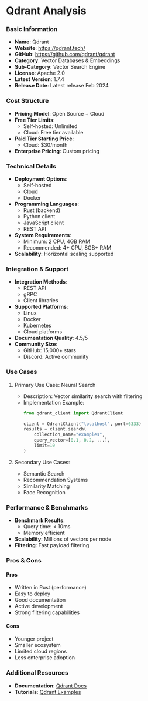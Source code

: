 # Qdrant Analysis

### Basic Information
- **Name**: Qdrant
- **Website**: https://qdrant.tech/
- **GitHub**: https://github.com/qdrant/qdrant
- **Category**: Vector Databases & Embeddings
- **Sub-Category**: Vector Search Engine
- **License**: Apache 2.0
- **Latest Version**: 1.7.4
- **Release Date**: Latest release Feb 2024

### Cost Structure
- **Pricing Model**: Open Source + Cloud
- **Free Tier Limits**:
  - Self-hosted: Unlimited
  - Cloud: Free tier available
- **Paid Tier Starting Price**:
  - Cloud: $30/month
- **Enterprise Pricing**: Custom pricing

### Technical Details
- **Deployment Options**:
  - Self-hosted
  - Cloud
  - Docker
- **Programming Languages**:
  - Rust (backend)
  - Python client
  - JavaScript client
  - REST API
- **System Requirements**:
  - Minimum: 2 CPU, 4GB RAM
  - Recommended: 4+ CPU, 8GB+ RAM
- **Scalability**: Horizontal scaling supported

### Integration & Support
- **Integration Methods**:
  - REST API
  - gRPC
  - Client libraries
- **Supported Platforms**:
  - Linux
  - Docker
  - Kubernetes
  - Cloud platforms
- **Documentation Quality**: 4.5/5
- **Community Size**:
  - GitHub: 15,000+ stars
  - Discord: Active community

### Use Cases
1. Primary Use Case: Neural Search
   - Description: Vector similarity search with filtering
   - Implementation Example:
     ```python
     from qdrant_client import QdrantClient
     
     client = QdrantClient("localhost", port=6333)
     results = client.search(
         collection_name="examples",
         query_vector=[0.1, 0.2, ...],
         limit=10
     )
     ```

2. Secondary Use Cases:
   - Semantic Search
   - Recommendation Systems
   - Similarity Matching
   - Face Recognition

### Performance & Benchmarks
- **Benchmark Results**:
  - Query time: < 10ms
  - Memory efficient
- **Scalability**: Millions of vectors per node
- **Filtering**: Fast payload filtering

### Pros & Cons
#### Pros
- Written in Rust (performance)
- Easy to deploy
- Good documentation
- Active development
- Strong filtering capabilities

#### Cons
- Younger project
- Smaller ecosystem
- Limited cloud regions
- Less enterprise adoption

### Additional Resources
- **Documentation**: [Qdrant Docs](https://qdrant.tech/documentation/)
- **Tutorials**: [Qdrant Examples](https://github.com/qdrant/examples) 